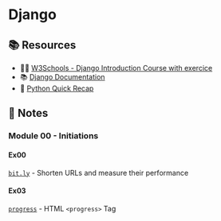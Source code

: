 # Django

## 📚 Resources

* 🧑‍🎓 [W3Schools - Django Introduction Course with exercice](https://www.w3schools.com/django/index.php)
* 📚 [Django Documentation](https://docs.djangoproject.com/en/)
* 🤔 [Python Quick Recap](https://learnxinyminutes.com/docs/python/)

## 📝 Notes

### Module 00 - Initiations

#### Ex00

[`bit.ly`](https://en.wikipedia.org/wiki/Bitly) - Shorten URLs and measure their performance

#### Ex03

[`progress`](https://www.w3schools.com/tags/tag_progress.asp) - HTML `<progress>` Tag
